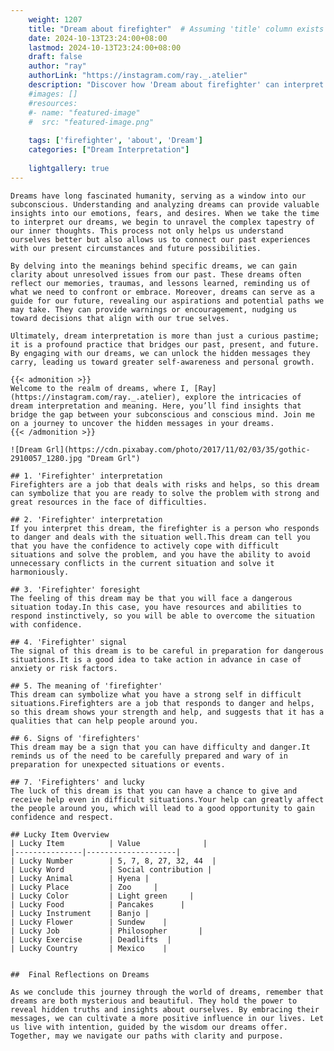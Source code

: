 ```yaml
---
    weight: 1207
    title: "Dream about firefighter"  # Assuming 'title' column exists
    date: 2024-10-13T23:24:00+08:00
    lastmod: 2024-10-13T23:24:00+08:00
    draft: false
    author: "ray"
    authorLink: "https://instagram.com/ray._.atelier"
    description: "Discover how 'Dream about firefighter' can interpret your future and uncover its significant meanings in your life."
    #images: []
    #resources:
    #- name: "featured-image"
    #  src: "featured-image.png"
    
    tags: ['firefighter', 'about', 'Dream']
    categories: ["Dream Interpretation"]
    
    lightgallery: true
---
```

    
    Dreams have long fascinated humanity, serving as a window into our subconscious. Understanding and analyzing dreams can provide valuable insights into our emotions, fears, and desires. When we take the time to interpret our dreams, we begin to unravel the complex tapestry of our inner thoughts. This process not only helps us understand ourselves better but also allows us to connect our past experiences with our present circumstances and future possibilities.
    
    By delving into the meanings behind specific dreams, we can gain clarity about unresolved issues from our past. These dreams often reflect our memories, traumas, and lessons learned, reminding us of what we need to confront or embrace. Moreover, dreams can serve as a guide for our future, revealing our aspirations and potential paths we may take. They can provide warnings or encouragement, nudging us toward decisions that align with our true selves.
    
    Ultimately, dream interpretation is more than just a curious pastime; it is a profound practice that bridges our past, present, and future. By engaging with our dreams, we can unlock the hidden messages they carry, leading us toward greater self-awareness and personal growth.
    
    {{< admonition >}}
    Welcome to the realm of dreams, where I, [Ray](https://instagram.com/ray._.atelier), explore the intricacies of dream interpretation and meaning. Here, you’ll find insights that bridge the gap between your subconscious and conscious mind. Join me on a journey to uncover the hidden messages in your dreams.
    {{< /admonition >}}
    
    ![Dream Grl](https://cdn.pixabay.com/photo/2017/11/02/03/35/gothic-2910057_1280.jpg "Dream Grl")
    
    ## 1. 'Firefighter' interpretation
    Firefighters are a job that deals with risks and helps, so this dream can symbolize that you are ready to solve the problem with strong and great resources in the face of difficulties.
    
    ## 2. 'Firefighter' interpretation
    If you interpret this dream, the firefighter is a person who responds to danger and deals with the situation well.This dream can tell you that you have the confidence to actively cope with difficult situations and solve the problem, and you have the ability to avoid unnecessary conflicts in the current situation and solve it harmoniously.
    
    ## 3. 'Firefighter' foresight
    The feeling of this dream may be that you will face a dangerous situation today.In this case, you have resources and abilities to respond instinctively, so you will be able to overcome the situation with confidence.
    
    ## 4. 'Firefighter' signal
    The signal of this dream is to be careful in preparation for dangerous situations.It is a good idea to take action in advance in case of anxiety or risk factors.
    
    ## 5. The meaning of 'firefighter'
    This dream can symbolize what you have a strong self in difficult situations.Firefighters are a job that responds to danger and helps, so this dream shows your strength and help, and suggests that it has a qualities that can help people around you.
    
    ## 6. Signs of 'firefighters'
    This dream may be a sign that you can have difficulty and danger.It reminds us of the need to be carefully prepared and wary of in preparation for unexpected situations or events.
    
    ## 7. 'Firefighters' and lucky
    The luck of this dream is that you can have a chance to give and receive help even in difficult situations.Your help can greatly affect the people around you, which will lead to a good opportunity to gain confidence and respect.
    
    ## Lucky Item Overview
    | Lucky Item          | Value              |
    |---------------|--------------------|
    | Lucky Number        | 5, 7, 8, 27, 32, 44  |
    | Lucky Word          | Social contribution |
    | Lucky Animal        | Hyena |
    | Lucky Place         | Zoo     |
    | Lucky Color         | Light green     |
    | Lucky Food          | Pancakes      |
    | Lucky Instrument    | Banjo |
    | Lucky Flower        | Sundew    |
    | Lucky Job           | Philosopher       |
    | Lucky Exercise      | Deadlifts  |
    | Lucky Country       | Mexico    |
    
    
    ##  Final Reflections on Dreams
    
    As we conclude this journey through the world of dreams, remember that dreams are both mysterious and beautiful. They hold the power to reveal hidden truths and insights about ourselves. By embracing their messages, we can cultivate a more positive influence in our lives. Let us live with intention, guided by the wisdom our dreams offer. Together, may we navigate our paths with clarity and purpose.
    